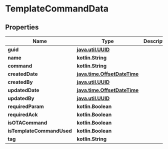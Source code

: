 
# TemplateCommandData

## Properties
Name | Type | Description | Notes
------------ | ------------- | ------------- | -------------
**guid** | [**java.util.UUID**](java.util.UUID.md) |  |  [optional]
**name** | **kotlin.String** |  |  [optional]
**command** | **kotlin.String** |  |  [optional]
**createdDate** | [**java.time.OffsetDateTime**](java.time.OffsetDateTime.md) |  |  [optional]
**createdBy** | [**java.util.UUID**](java.util.UUID.md) |  |  [optional]
**updatedDate** | [**java.time.OffsetDateTime**](java.time.OffsetDateTime.md) |  |  [optional]
**updatedBy** | [**java.util.UUID**](java.util.UUID.md) |  |  [optional]
**requiredParam** | **kotlin.Boolean** |  |  [optional]
**requiredAck** | **kotlin.Boolean** |  |  [optional]
**isOTACommand** | **kotlin.Boolean** |  |  [optional]
**isTemplateCommandUsed** | **kotlin.Boolean** |  |  [optional]
**tag** | **kotlin.String** |  |  [optional]



